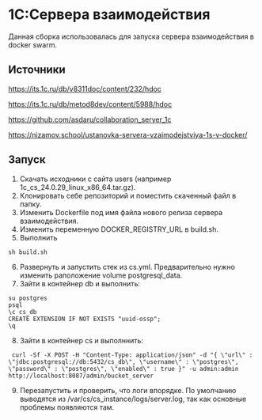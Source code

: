 # 1С:Сервера взаимодействия
Данная сборка использовалась для запуска сервера взаимодействия в docker swarm.

## Источники
https://its.1c.ru/db/v8311doc/content/232/hdoc

https://its.1c.ru/db/metod8dev/content/5988/hdoc

https://github.com/asdaru/collaboration_server_1c

https://nizamov.school/ustanovka-servera-vzaimodejstviya-1s-v-docker/

## Запуск
1. Скачать исходники с сайта users (например 1c_cs_24.0.29_linux_x86_64.tar.gz).
2. Клонировать себе репозиторий и поместить скаченный файл в папку.
3. Изменить Dockerfile под имя файла нового релиза сервера взаимодействия.
4. Изменить переменную DOCKER_REGISTRY_URL в build.sh.
5. Выполнить
  ```
  sh build.sh
  ```
6. Развернуть и запустить стек из cs.yml. Предварительно нужно изменить раположение volume postgresql_data.
7. Зайти в контейнер db и выполнить:
  ```
  su postgres
  psql
  \c cs_db
  CREATE EXTENSION IF NOT EXISTS "uuid-ossp";
  \q
  ```
8. Зайти в контейнер cs и выполннить:
  ```
   curl -Sf -X POST -H "Content-Type: application/json" -d "{ \"url\" : \"jdbc:postgresql://db:5432/cs_db\", \"username\" : \"postgres\", \"password\" : \"postgres\", \"enabled\" : true }" -u admin:admin http://localhost:8087/admin/bucket_server
  ```
9. Перезапустить и проверить, что логи впорядке. По умолчанию выводятся из /var/cs/cs_instance/logs/server.log, так как основные проблемы появляются там.
